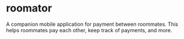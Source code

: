# roomator

A companion mobile application for payment between roommates. This helps roommates pay each other, keep track of payments, and more. 
